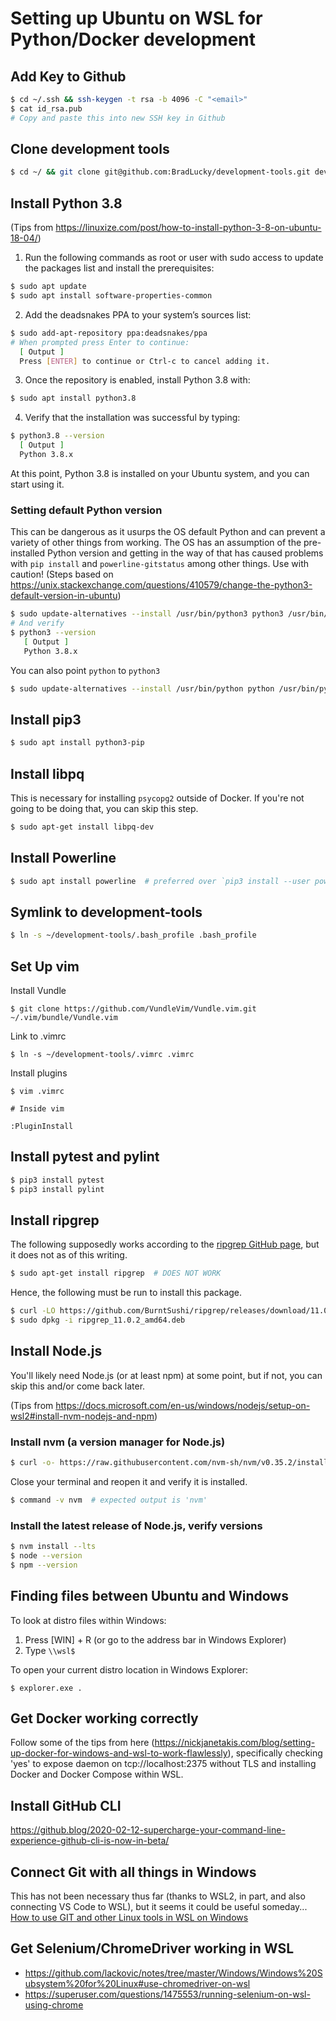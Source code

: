 # Setting up Ubuntu on WSL for Python/Docker development

## Add Key to Github
```bash
$ cd ~/.ssh && ssh-keygen -t rsa -b 4096 -C "<email>"
$ cat id_rsa.pub
# Copy and paste this into new SSH key in Github
```

## Clone development tools
```bash
$ cd ~/ && git clone git@github.com:BradLucky/development-tools.git development-tools
```

## Install Python 3.8 
(Tips from https://linuxize.com/post/how-to-install-python-3-8-on-ubuntu-18-04/)

1. Run the following commands as root or user with sudo access to update the packages list and install the prerequisites:
```bash
$ sudo apt update
$ sudo apt install software-properties-common
```
2. Add the deadsnakes PPA to your system’s sources list:
```bash
$ sudo add-apt-repository ppa:deadsnakes/ppa
# When prompted press Enter to continue:
  [ Output ]
  Press [ENTER] to continue or Ctrl-c to cancel adding it.
```
3. Once the repository is enabled, install Python 3.8 with:
```bash
$ sudo apt install python3.8
```
4. Verify that the installation was successful by typing:
```bash
$ python3.8 --version
  [ Output ]
  Python 3.8.x
```
At this point, Python 3.8 is installed on your Ubuntu system, and you can start using it.

### Setting default Python version
This can be dangerous as it usurps the OS default Python and can prevent a variety of other things from working. The OS has an assumption of the pre-installed Python version and getting in the way of that has caused problems with `pip install` and `powerline-gitstatus` among other things. Use with caution!
(Steps based on https://unix.stackexchange.com/questions/410579/change-the-python3-default-version-in-ubuntu)
```bash
$ sudo update-alternatives --install /usr/bin/python3 python3 /usr/bin/python3.8 1
# And verify
$ python3 --version
   [ Output ]
   Python 3.8.x
```
You can also point `python` to `python3`
```bash
$ sudo update-alternatives --install /usr/bin/python python /usr/bin/python3.8 1
```

## Install pip3
```bash
$ sudo apt install python3-pip
```

## Install libpq
This is necessary for installing `psycopg2` outside of Docker. If you're not going to be doing that, you can skip this step.
```bash
$ sudo apt-get install libpq-dev
```

## Install Powerline
```bash
$ sudo apt install powerline  # preferred over `pip3 install --user powerline-status`
```

## Symlink to development-tools
```bash
$ ln -s ~/development-tools/.bash_profile .bash_profile
```

## Set Up vim
Install Vundle
```shell
$ git clone https://github.com/VundleVim/Vundle.vim.git ~/.vim/bundle/Vundle.vim
```
Link to .vimrc
```shell
$ ln -s ~/development-tools/.vimrc .vimrc
```
Install plugins
```shell
$ vim .vimrc

# Inside vim

:PluginInstall
```

## Install pytest and pylint
```bash
$ pip3 install pytest
$ pip3 install pylint
```

## Install ripgrep
The following supposedly works according to the [ripgrep GitHub page](https://github.com/BurntSushi/ripgrep), but it does not as of this writing.
```bash
$ sudo apt-get install ripgrep  # DOES NOT WORK
```
Hence, the following must be run to install this package.
```bash
$ curl -LO https://github.com/BurntSushi/ripgrep/releases/download/11.0.2/ripgrep_11.0.2_amd64.deb
$ sudo dpkg -i ripgrep_11.0.2_amd64.deb
```

## Install Node.js
You'll likely need Node.js (or at least npm) at some point, but if not, you can skip this and/or come back later.

(Tips from https://docs.microsoft.com/en-us/windows/nodejs/setup-on-wsl2#install-nvm-nodejs-and-npm)

### Install nvm (a version manager for Node.js)
```bash
$ curl -o- https://raw.githubusercontent.com/nvm-sh/nvm/v0.35.2/install.sh | bash
```
Close your terminal and reopen it and verify it is installed.
```bash
$ command -v nvm  # expected output is 'nvm'
```

### Install the latest release of Node.js, verify versions
```bash
$ nvm install --lts
$ node --version
$ npm --version
```

## Finding files between Ubuntu and Windows
To look at distro files within Windows:
1. Press [WIN] + R (or go to the address bar in Windows Explorer)
1. Type `\\wsl$`

To open your current distro location in Windows Explorer:
```shell
$ explorer.exe .
```

## Get Docker working correctly
Follow some of the tips from here (https://nickjanetakis.com/blog/setting-up-docker-for-windows-and-wsl-to-work-flawlessly), specifically checking 'yes' to expose daemon on tcp://localhost:2375 without TLS and installing Docker and Docker Compose within WSL.

## Install GitHub CLI
https://github.blog/2020-02-12-supercharge-your-command-line-experience-github-cli-is-now-in-beta/

## Connect Git with all things in Windows
This has not been necessary thus far (thanks to WSL2, in part, and also connecting VS Code to WSL), but it seems it could be useful someday...
[How to use GIT and other Linux tools in WSL on Windows](https://medium.com/faun/how-to-use-git-and-other-linux-tools-in-wsl-on-windows-4c0bffb68b35)

## Get Selenium/ChromeDriver working in WSL
* https://github.com/lackovic/notes/tree/master/Windows/Windows%20Subsystem%20for%20Linux#use-chromedriver-on-wsl
* https://superuser.com/questions/1475553/running-selenium-on-wsl-using-chrome
